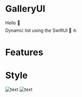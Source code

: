 # GalleryUI

Hello :wave:   
Dynamic list using the SwiftUI :iphone: :boat:


# Features




# Style
![text](https://github.com/nataliawcislo/GalleryUI-/blob/master/ContentView.png)
![text](https://github.com/nataliawcislo/GalleryUI-/blob/master/StartController.png)

